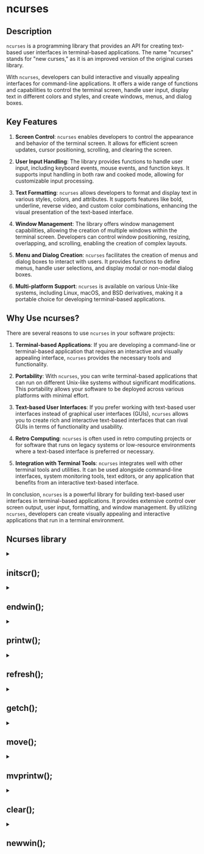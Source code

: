 # ncurses

## Description
`ncurses` is a programming library that provides an API for creating text-based user interfaces in terminal-based applications. The name "ncurses" stands for "new curses," as it is an improved version of the original curses library.

With `ncurses`, developers can build interactive and visually appealing interfaces for command-line applications. It offers a wide range of functions and capabilities to control the terminal screen, handle user input, display text in different colors and styles, and create windows, menus, and dialog boxes.

## Key Features

1. **Screen Control**: `ncurses` enables developers to control the appearance and behavior of the terminal screen. It allows for efficient screen updates, cursor positioning, scrolling, and clearing the screen.

2. **User Input Handling**: The library provides functions to handle user input, including keyboard events, mouse events, and function keys. It supports input handling in both raw and cooked mode, allowing for customizable input processing.

3. **Text Formatting**: `ncurses` allows developers to format and display text in various styles, colors, and attributes. It supports features like bold, underline, reverse video, and custom color combinations, enhancing the visual presentation of the text-based interface.

4. **Window Management**: The library offers window management capabilities, allowing the creation of multiple windows within the terminal screen. Developers can control window positioning, resizing, overlapping, and scrolling, enabling the creation of complex layouts.

5. **Menu and Dialog Creation**: `ncurses` facilitates the creation of menus and dialog boxes to interact with users. It provides functions to define menus, handle user selections, and display modal or non-modal dialog boxes.

6. **Multi-platform Support**: `ncurses` is available on various Unix-like systems, including Linux, macOS, and BSD derivatives, making it a portable choice for developing terminal-based applications.

## Why Use ncurses?

There are several reasons to use `ncurses` in your software projects:

1. **Terminal-based Applications**: If you are developing a command-line or terminal-based application that requires an interactive and visually appealing interface, `ncurses` provides the necessary tools and functionality.

2. **Portability**: With `ncurses`, you can write terminal-based applications that can run on different Unix-like systems without significant modifications. This portability allows your software to be deployed across various platforms with minimal effort.

3. **Text-based User Interfaces**: If you prefer working with text-based user interfaces instead of graphical user interfaces (GUIs), `ncurses` allows you to create rich and interactive text-based interfaces that can rival GUIs in terms of functionality and usability.

4. **Retro Computing**: `ncurses` is often used in retro computing projects or for software that runs on legacy systems or low-resource environments where a text-based interface is preferred or necessary.

5. **Integration with Terminal Tools**: `ncurses` integrates well with other terminal tools and utilities. It can be used alongside command-line interfaces, system monitoring tools, text editors, or any application that benefits from an interactive text-based interface.

In conclusion, `ncurses` is a powerful library for building text-based user interfaces in terminal-based applications. It provides extensive control over screen output, user input, formatting, and window management. By utilizing `ncurses`, developers can create visually appealing and interactive applications that run in a terminal environment.

## Ncurses library

<details>
    <summary>
        <h2>
            initscr();
        </h2>
    </summary>

The `initscr()` function is a fundamental command in the `ncurses` library. When developing text-based user interfaces with `ncurses`, this function is used to initialize the library and set up the terminal screen for interface creation.

By calling `initscr()` at the beginning of an `ncurses` program, the necessary data structures and configurations are initialized, allowing subsequent `ncurses` functions to interact with the terminal screen.

## Example

```c
#include <ncurses.h>

int main() {
    // Initialize ncurses
    initscr();

    // Further code and interface creation goes here...

    // End ncurses mode
    endwin();

    return 0;
}
```

In the example above, we have a basic `ncurses` program structure. The `initscr()` function is called to initialize the library and prepare the terminal for interface creation. Following the `initscr()` call, additional code can be written to create the desired interface using various `ncurses` functions.

After the interface creation and program logic, the `endwin()` function is called to clean up and restore the terminal to its original state before exiting the program.

Note that this example only shows the basic structure and usage of `initscr()`. In a real application, you would typically include error handling and implement various interface elements using `ncurses` functions to create a more interactive and visually appealing user interface.

The `initscr()` function sets the foundation for creating text-based user interfaces with `ncurses`. Its initialization of the library and terminal screen setup enables the use of other `ncurses` functions to control screen output, handle user input, and create dynamic interfaces within the terminal environment.
</details>
<details>
    <summary>
        <h2>
            endwin();
        </h2>
    </summary>

This example showcases the usage of the `endwin()` function in an `ncurses` program. The `endwin()` function is responsible for cleaning up and restoring the terminal to its original state when working with the `ncurses` library.

## Example

```c
#include <ncurses.h>

int main() {
    // Initialize ncurses
    initscr();

    // Display a message on the screen
    printw("Hello, ncurses!");

    // Refresh the screen to display the message
    refresh();

    // Wait for user input
    getch();

    // Clean up and restore terminal state
    endwin();

    return 0;
}
```

In this example, we start by calling `initscr()` to initialize the `ncurses` library and prepare the terminal for interface creation.

Using the `printw()` function, we display the message "Hello, ncurses!" on the screen.

The `refresh()` function is then called to update the terminal screen and make the message visible.

After waiting for user input using `getch()`, we use `endwin()` to clean up and restore the terminal to its original state before exiting the program. This ensures that the terminal returns to its normal behavior after running the `ncurses` program.

The `endwin()` function is essential for proper termination of an `ncurses` program, as it ensures that any modifications made to the terminal are reverted, and the terminal can function as usual once the program is finished.
</details>
<details>
    <summary>
        <h2>
            printw();
        </h2>
    </summary>

The `printw()` function in the `ncurses` library is used to display formatted text on the terminal screen. It allows you to print text at the current cursor position or at a specified location within a window.

The function works similarly to `printf()` from the standard C library, but instead of printing to the standard output, it prints to the `ncurses` window or pad.

## Syntax

The syntax for the `printw()` function is as follows:

```c
int printw(const char *format, ...);
```

The `format` parameter is a string that may contain format specifiers, similar to the `printf()` function. The additional arguments are the values to be inserted into the format string based on the format specifiers.

## Example

```c
#include <ncurses.h>

int main() {
    // Initialize ncurses
    initscr();

    // Print a formatted message
    printw("Hello, %s!", "ncurses");

    // Refresh the screen to display the message
    refresh();

    // Wait for user input
    getch();

    // Clean up and restore terminal state
    endwin();

    return 0;
}
```

In this example, after initializing `ncurses` with `initscr()`, we use the `printw()` function to display the message "Hello, ncurses!" on the terminal screen.

The format specifier `%s` is used in the format string to indicate where the string `"ncurses"` should be inserted. In this case, the resulting message will be "Hello, ncurses!".

After printing the message, we call `refresh()` to update the screen and make the message visible.

Finally, we use `getch()` to wait for user input and `endwin()` to clean up and restore the terminal before exiting the program.

Note that you can use various format specifiers in the `printw()` function, just like in `printf()`, to display different types of data such as integers, floats, and characters.

The `printw()` function is a convenient way to display formatted text within an `ncurses` program, enabling you to create dynamic and informative text-based interfaces.

</details>
<details>
    <summary>
        <h2>
            refresh();
        </h2>
    </summary>

The `refresh()` function in the `ncurses` library is used to update the physical screen with the contents of the virtual screen. It is an important function for displaying any changes made to the `ncurses` windows or pads.

When you modify the content of a window or pad using various `ncurses` functions like `printw()`, `mvprintw()`, or `wprintw()`, the changes are not immediately visible on the physical screen. Instead, they are stored in a virtual screen buffer. The `refresh()` function is responsible for updating the physical screen to reflect the changes made to the virtual screen.

## Syntax

The `refresh()` function does not take any arguments. Its syntax is as follows:

```c
int refresh(void);
```

## Example

```c
#include <ncurses.h>

int main() {
    // Initialize ncurses
    initscr();

    // Display a message on the virtual screen
    printw("Hello, ncurses!");

    // Update the physical screen to show the message
    refresh();

    // Wait for user input
    getch();

    // Clean up and restore terminal state
    endwin();

    return 0;
}
```

In this example, after initializing `ncurses` with `initscr()`, we use the `printw()` function to display the message "Hello, ncurses!" on the virtual screen.

To make the message visible on the physical screen, we call the `refresh()` function. This updates the physical screen with the contents of the virtual screen, causing the message to be displayed.

After calling `refresh()`, we use `getch()` to wait for user input and `endwin()` to clean up and restore the terminal before exiting the program.

The `refresh()` function is essential for ensuring that any modifications made to the `ncurses` windows or pads are reflected on the physical screen. It allows you to update the display and show the changes made to the virtual screen.

</details>
<details>
    <summary>
        <h2>
            getch();
        </h2>
    </summary>

The `getch()` function in the `ncurses` library is used to capture a single character of input from the user. It allows you to wait for user input and retrieve the corresponding character code or key code.

## Syntax

The syntax for the `getch()` function is as follows:

```c
int getch(void);
```

The function does not require any parameters and returns an integer value representing the captured character or key code.

## Example

```c
#include <ncurses.h>

int main() {
    // Initialize ncurses
    initscr();

    // Display a prompt
    printw("Press any key to continue...");

    // Refresh the screen to display the prompt
    refresh();

    // Wait for user input
    int ch = getch();

    // Display the captured key code
    printw("\nKey code: %d", ch);

    // Refresh the screen to display the key code
    refresh();

    // Wait for additional user input
    getch();

    // Clean up and restore terminal state
    endwin();

    return 0;
}
```

In this example, after initializing `ncurses` with `initscr()`, we use the `printw()` function to display the prompt "Press any key to continue..." on the terminal screen.

We then call `refresh()` to update the screen and make the prompt visible.

Next, we use `getch()` to wait for user input and capture the key code entered by the user. The captured key code is stored in the variable `ch`.

We then use `printw()` again to display the captured key code on the screen, using the format specifier `%d` to print the integer value.

After displaying the key code, we call `refresh()` again to update the screen and make the key code visible.

Finally, we use another `getch()` to wait for additional user input before cleaning up and restoring the terminal state with `endwin()`.

The `getch()` function is essential for capturing user input in `ncurses` programs, allowing you to implement interactive behavior and respond to user actions within your text-based interface.

</details>
<details>
    <summary>
        <h2>
            move();
        </h2>
    </summary>

The `move()` function in the `ncurses` library is used to move the cursor to a specific position on the terminal screen. It allows you to control where subsequent output will be displayed.

## Syntax

The syntax for the `move()` function is as follows:

```c
int move(int y, int x);
```

The `y` parameter represents the row coordinate, and the `x` parameter represents the column coordinate. Both `y` and `x` are zero-based, meaning the top-left corner of the screen is `(0, 0)`.

The function returns `OK` (a predefined constant with a value of 0) upon success, and `ERR` (another predefined constant with a value of -1) upon failure.

## Example

```c
#include <ncurses.h>

int main() {
    // Initialize ncurses
    initscr();

    // Move the cursor to row 5, column 10
    move(5, 10);

    // Print a message at the moved cursor position
    printw("Moved cursor!");

    // Refresh the screen to display the message
    refresh();

    // Wait for user input
    getch();

    // Clean up and restore terminal state
    endwin();

    return 0;
}
```

In this example, after initializing `ncurses` with `initscr()`, we use the `move()` function to move the cursor to row 5, column 10 on the terminal screen.

We then use the `printw()` function to print the message "Moved cursor!" at the moved cursor position.

After printing the message, we call `refresh()` to update the screen and make the message visible.

We use `getch()` to wait for user input before cleaning up and restoring the terminal state with `endwin()`.

The `move()` function is useful for positioning the cursor to specific locations on the terminal screen, allowing you to precisely control where text and other output will be displayed within your `ncurses` interface.

</details>
<details>
    <summary>
        <h2>
            mvprintw();
        </h2>
    </summary>

The `mvprintw()` function in the `ncurses` library is used to move the cursor to a specific position on the terminal screen and print formatted text at that position. It combines the functionality of the `move()` and `printw()` functions into a single call.

## Syntax

The syntax for the `mvprintw()` function is as follows:

```c
int mvprintw(int y, int x, const char *format, ...);
```

The `y` parameter represents the row coordinate, and the `x` parameter represents the column coordinate. Both `y` and `x` are zero-based, meaning the top-left corner of the screen is `(0, 0)`.

The `format` parameter is a string that may contain format specifiers, similar to the `printf()` function. The additional arguments are the values to be inserted into the format string based on the format specifiers.

The function returns `OK` (a predefined constant with a value of 0) upon success, and `ERR` (another predefined constant with a value of -1) upon failure.

## Example

```c
#include <ncurses.h>

int main() {
    // Initialize ncurses
    initscr();

    // Move the cursor to row 5, column 10 and print a formatted message
    mvprintw(5, 10, "Position: (%d, %d)", 5, 10);

    // Refresh the screen to display the message
    refresh();

    // Wait for user input
    getch();

    // Clean up and restore terminal state
    endwin();

    return 0;
}
```

In this example, after initializing `ncurses` with `initscr()`, we use the `mvprintw()` function to move the cursor to row 5, column 10 on the terminal screen and print the formatted message "Position: (5, 10)".

The format specifier `%d` is used in the format string to indicate where the integer values 5 and 10 should be inserted. In this case, the resulting message will be "Position: (5, 10)".

After printing the message, we call `refresh()` to update the screen and make the message visible.

We use `getch()` to wait for user input before cleaning up and restoring the terminal state with `endwin()`.

The `mvprintw()` function provides a convenient way to move the cursor to a specific position on the terminal screen and print formatted text at that position within your `ncurses` interface.

</details>
<details>
    <summary>
        <h2>
            clear();
        </h2>
    </summary>

The `clear()` function in the `ncurses` library is used to clear the entire terminal screen. It removes all previously displayed content and resets the cursor position to the top-left corner.

## Syntax

The syntax for the `clear()` function is as follows:

```c
int clear(void);
```

The function does not require any parameters and returns `OK` (a predefined constant with a value of 0) upon success, and `ERR` (another predefined constant with a value of -1) upon failure.

## Example

```c
#include <ncurses.h>

int main() {
    // Initialize ncurses
    initscr();

    // Display a message on the screen
    printw("Hello, ncurses!");

    // Refresh the screen to display the message
    refresh();

    // Wait for user input
    getch();

    // Clear the screen
    clear();

    // Refresh the screen to show the cleared screen
    refresh();

    // Wait for additional user input
    getch();

    // Clean up and restore terminal state
    endwin();

    return 0;
}
```

In this example, after initializing `ncurses` with `initscr()`, we use the `printw()` function to display the message "Hello, ncurses!" on the terminal screen.

We then call `refresh()` to update the screen and make the message visible.

After waiting for user input with `getch()`, we use the `clear()` function to clear the entire screen. This removes the previously displayed content and resets the cursor position to the top-left corner.

We call `refresh()` again to update the screen and show the cleared screen.

Finally, we use another `getch()` to wait for additional user input before cleaning up and restoring the terminal state with `endwin()`.

The `clear()` function is useful when you want to remove all content from the terminal screen and start with a blank canvas for your `ncurses` interface.

</details>
<details>
    <summary>
        <h2>
            newwin();
        </h2>
    </summary>

The `newwin()` function in the `ncurses` library is used to create a new window within the terminal screen. Windows are separate areas that can be used to display content independently from the main window.

## Syntax

The syntax for the `newwin()` function is as follows:

```c
WINDOW *newwin(int nlines, int ncols, int begin_y, int begin_x);
```

The `nlines` parameter specifies the number of lines (height) of the new window, and the `ncols` parameter specifies the number of columns (width) of the new window. Both `nlines` and `ncols` must be positive values.

The `begin_y` parameter represents the starting row coordinate of the new window, and the `begin_x` parameter represents the starting column coordinate. Both `begin_y` and `begin_x` are zero-based, meaning the top-left corner of the screen is `(0, 0)`.

The function returns a pointer to the newly created window (`WINDOW*`) upon success, and `NULL` upon failure.

## Example

```c
#include <ncurses.h>

int main() {
    // Initialize ncurses
    initscr();

    // Create a new window
    WINDOW *new_window = newwin(10, 20, 5, 10);

    // Check if the new window was created successfully
    if (new_window == NULL) {
        printw("Failed to create a new window!");
        refresh();
        getch();
        endwin();
        return 1;
    }

    // Print a message in the new window
    mvwprintw(new_window, 2, 5, "Hello, new window!");

    // Refresh the standard window to display the message
    refresh();

    // Refresh the new window to display the message
    wrefresh(new_window);

    // Wait for user input
    getch();

    // Clean up and restore terminal state
    endwin();

    return 0;
}
```

In this example, we demonstrate the usage of the `newwin()` function to create a new window within the terminal screen. 

After initializing `ncurses` with `initscr()`, we call `newwin()` to create a new window with a height of 10 lines and a width of 20 columns. The new window is positioned starting at row 5 and column 10 on the screen.

We then check if the new window was created successfully by verifying if the returned pointer is `NULL`. If the new window creation fails, an error message is printed, and the program exits.

If the new window is created successfully, we use the `mvwprintw()` function to print the message "Hello, new window!" at row 2, column 5 within the new window. Note that `mvwprintw()` is used to print within the specific window, unlike `printw()` which prints to the standard window.

To ensure the message is visible, we call `refresh()` to update the standard window and `wrefresh(new_window)` to update and display the content of the new window.

We use `getch()` to wait for user input before cleaning up and restoring the terminal state with `endwin()`.

The `newwin()` function provides a way to create separate windows within the terminal screen, allowing you to build more complex interfaces and display different content in different areas of the screen.

</details>